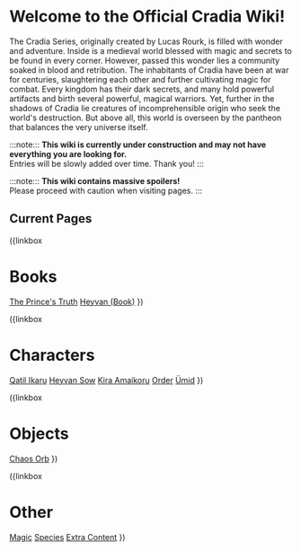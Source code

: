 # Welcome to the **Official Cradia Wiki!**

The Cradia Series, originally created by Lucas Rourk, is filled with wonder and adventure. Inside is a medieval world blessed with magic and secrets to be found in every corner. However, passed this wonder lies a community soaked in blood and retribution. The inhabitants of Cradia have been at war for centuries, slaughtering each other and further cultivating magic for combat. Every kingdom has their dark secrets, and many hold powerful artifacts and birth several powerful, magical warriors. Yet, further in the shadows of Cradia lie creatures of incomprehensible origin who seek the world's destruction. But above all, this world is overseen by the pantheon that balances the very universe itself.

:::note:::
  **This wiki is currently under construction and may not have everything you are looking for.**   
  Entries will be slowly added over time. Thank you!
:::

:::note:::
  **This wiki contains massive spoilers!**   
  Please proceed with caution when visiting pages.
:::

## Current Pages

({linkbox
# Books
[The Prince's Truth](?entry=the-prince's-truth)
[Heyvan (Book)](?entry=heyvan-(book))
})

({linkbox
# Characters
[Qatil Ikaru](?entry=qatil-ikaru)
[Heyvan Sow](?entry=heyvan-sow)
[Kira Amaikoru](?entry=kira-amaikoru)
[Order](?entry=order)
[Ümid](?entry=ümid)
})

({linkbox
# Objects
[Chaos Orb](?entry=chaos-orb)
})

({linkbox
# Other
[Magic](?entry=magic)
[Species](?entry=species)
[Extra Content](?entry=extra-content)
})
